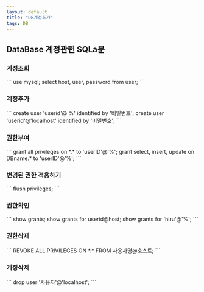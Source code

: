 ```yaml
---
layout: default
title: "DB계정추가"
tags: DB
---
```


DataBase 계정관련 SQLa문
----------------------

<h3>계정조회</h3>
```
use mysql; 
select host, user, password from user;
```

<h3>계정추가</h3>
```
create user 'userid'@'%' identified by '비밀번호';
create user 'userid'@'localhost' identified by '비밀번호';
```

<h3>권한부여</h3>
```
grant all privileges on *.* to 'userID'@'%';
grant select, insert, update on DBname.* to 'userID'@'%';
```

<h3>변경된 권한 적용하기</h3>
```
flush privileges;
```


<h3>권한확인</h3>
```
show grants;
show grants for userid@host;
show grants for 'hiru'@'%';
```


<h3>권한삭제</h3>
```
REVOKE ALL PRIVILEGES ON *.* FROM 사용자명@호스트;
```


<h3>계정삭제</h3>
```
drop user '사용자'@'localhost';
```